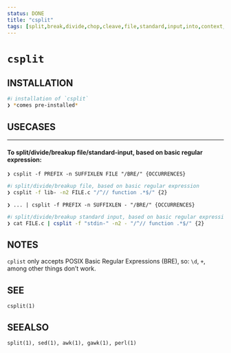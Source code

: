 ```yaml
---
status: DONE
title: "csplit"
tags: [split,break,divide,chop,cleave,file,standard,input,into,context,determined,pieces,based,on,basic,regular,expressions,bre]
---
```


# `csplit`

## INSTALLATION


```bash
#ℹ︎ installation of `csplit`
❯ *comes pre-installed*
```


## USECASES

----
#### To split/divide/breakup file/standard-input, based on basic regular expression:

    ❯ csplit -f PREFIX -n SUFFIXLEN FILE "/BRE/" {OCCURRENCES}

```bash
#ℹ︎ split/divide/breakup file, based on basic regular expression
❯ csplit -f lib- -n2 FILE.c "/^// function .*$/" {2}
```


    ❯ ... | csplit -f PREFIX -n SUFFIXLEN - "/BRE/" {OCCURRENCES}

```bash
#ℹ︎ split/divide/breakup standard input, based on basic regular expression
❯ cat FILE.c | csplit -f "stdin-" -n2 - "/^// function .*$/" {2}
```



## NOTES

`cplist` only accepts POSIX Basic Regular Expressions (BRE), so: `\d`, `+`, among other things don’t work.

## SEE

    csplit(1)

## SEEALSO

    split(1), sed(1), awk(1), gawk(1), perl(1)

